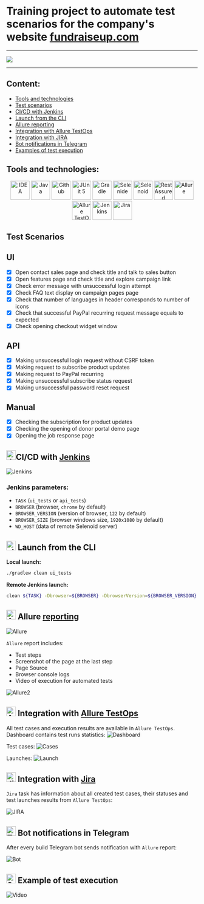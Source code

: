 # Training project to automate test scenarios for the company's website [fundraiseup.com](https://fundraiseup.com/)

---

<a href="https://fundraiseup.com/"><img src="https://img.hhcdn.ru/employer-logo/3261637.png"/></a>

---

## Content:

- <a href="#tools">Tools and technologies</a>
- <a href="#scenarios">Test scenarios</a>
- <a href="#jenkins">CI/CD with Jenkins</a>
- <a href="#cli">Launch from the CLI</a>
- <a href="#allure">Allure reporting</a>
- <a href="#allure-testops">Integration with Allure TestOps</a>
- <a href="#jira">Integration with JIRA</a>
- <a href="#telegram">Bot notifications in Telegram</a>
- <a href="#video">Examples of test execution</a>


<a id="tools"></a>
## Tools and technologies:
<p align="center">
<a href="https://www.jetbrains.com/idea/"><img src="./media/logo/Idea.svg" width="50" height="50"  alt="IDEA"/></a>  
<a href="https://www.java.com/"><img src="./media/logo/java.svg" width="50" height="50"  alt="Java"/></a>  
<a href="https://github.com/"><img src="./media/logo/github.svg" width="50" height="50"  alt="Github"/></a>  
<a href="https://junit.org/junit5/"><img src="./media/logo/JUnit5.svg" width="50" height="50"  alt="JUnit 5"/></a>  
<a href="https://gradle.org/"><img src="./media/logo/Gradle.svg" width="50" height="50"  alt="Gradle"/></a>  
<a href="https://selenide.org/"><img src="./media/logo/Selenide.svg" width="50" height="50"  alt="Selenide"/></a>  
<a href="https://aerokube.com/selenoid/"><img src="./media/logo/Selenoid.svg" width="50" height="50"  alt="Selenoid"/></a>  
<a href="https://rest-assured.io/"><img alt="RestAssured" height="50" src="./media/logo/RestAssured.svg" width="50"/></a>
<a href="https://github.com/allure-framework/allure2"><img src="./media/logo/Allure.svg" width="50" height="50"  alt="Allure"/></a>
<a href="https://qameta.io/"><img src="./media/logo/AllureTestOps.svg" width="50" height="50"  alt="Allure TestOps"/></a>   
<a href="https://www.jenkins.io/"><img src="./media/logo/Jenkins.svg" width="50" height="50"  alt="Jenkins"/></a>  
<a href="https://www.atlassian.com/ru/software/jira/"><img src="./media/logo/JIRA.svg" width="50" height="50"  alt="Jira"/></a>
</p>

<a id="scenarios"></a>
## Test Scenarios
## UI
* [x] Open contact sales page and check title and talk to sales button
* [x] Open features page and check title and explore campaign link
* [x] Check error message with unsuccessful login attempt
* [x] Check FAQ text display on campaign pages page
* [x] Check that number of languages in header corresponds to number of icons
* [x] Check that successful PayPal recurring request message equals to expected
* [x] Check opening checkout widget window
## API
* [x] Making unsuccessful login request without CSRF token
* [x] Making request to subscribe product updates
* [x] Making request to PayPal recurring
* [x] Making unsuccessful subscribe status request
* [x] Making unsuccessful password reset request
## Manual
* [x] Checking the subscription for product updates
* [x] Checking the opening of donor portal demo page
* [x] Opening the job response page

<a id="jenkins"></a>
## <img alt="Jenkins" height="25" src="./media/logo/Jenkins.svg" width="25"/></a><a name="CI/CD with Jenkins"></a>CI/CD with [Jenkins](https://jenkins.autotests.cloud/job/26-merkuzio88-fundraise_up/)</a>
<img alt="Jenkins" src="./media/reports/jenkins.jpg"> 

### Jenkins parameters:

- `TASK` (`ui_tests` or `api_tests`)
- `BROWSER` (browser, `chrome` by default)
- `BROWSER_VERSION` (version of browser, `122` by default)
- `BROWSER_SIZE` (browser windows size, `1920x1080` by default)
- `WD_HOST` (data of remote Selenoid server)

<a id="cli"></a>
## <img alt="cli" height="25" src="./media/logo/run.png" width="25"> Launch from the CLI

**Local launch:**
```bash  
./gradlew clean ui_tests
```

**Remote Jenkins launch:**
```bash  
clean ${TASK} -Dbrowser=${BROWSER} -DbrowserVersion=${BROWSER_VERSION} -DbrowserSize=${BROWSER_SIZE} -DwdHost=${WD_HOST}
```

<a id="allure"></a>
## <img alt="Allure" height="25" src="./media/logo/Allure.svg" width="25"/></a> <a name="Allure"></a>Allure [reporting](https://jenkins.autotests.cloud/job/26-merkuzio88-fundraise_up/allure/)</a>
<img alt="Allure" src="./media/reports/AllureReportExample.jpg"> 

`Allure` report includes:
- Test steps
- Screenshot of the page at the last step
- Page Source
- Browser console logs
- Video of execution for automated tests

<img alt="Allure2" src="./media/reports/AllureReportExample2.jpg">

<a id="allure-testops"></a>
## <img alt="Allure" height="25" src="./media/logo/AllureTestOps.svg" width="25"/></a> Integration with <a target="_blank" href="https://allure.autotests.cloud/project/4320/dashboards">Allure TestOps</a>

All test cases and execution results are available in `Allure TestOps`. Dashboard contains test runs statistics:
<img alt="Dashboard" src="./media/reports/Dashboard.jpg">

Test cases:
<img alt="Cases" src="./media/reports/Cases.jpg">

Launches:
<img alt="Launch" src="./media/reports/Launches.jpg">



<a id="jira"></a>
## <img alt="Jira" height="25" src="./media/logo/JIRA.svg" width="25"/></a> Integration with <a target="_blank" href="https://jira.autotests.cloud/browse/HOMEWORK-1293">Jira</a>

`Jira` task has information about all created test cases, their statuses and test launches results from `Allure TestOps`:

<img alt="JIRA" src="./media/reports/Jira.jpg">

<a id="telegram"></a>
## <img alt="Telegram" height="25" src="./media/logo/Telegram.svg" width="25"/></a> Bot notifications in Telegram
After every build Telegram bot sends notification with `Allure` report:

<img alt="Bot" src="./media/reports/Bot.jpg"> 

<a id="video"></a>
## <img alt="Selenoid" height="25" src="./media/logo/Selenoid.svg" width="25"/></a> Example of test execution
<img alt="Video" src="./media/video/example.gif"> 

